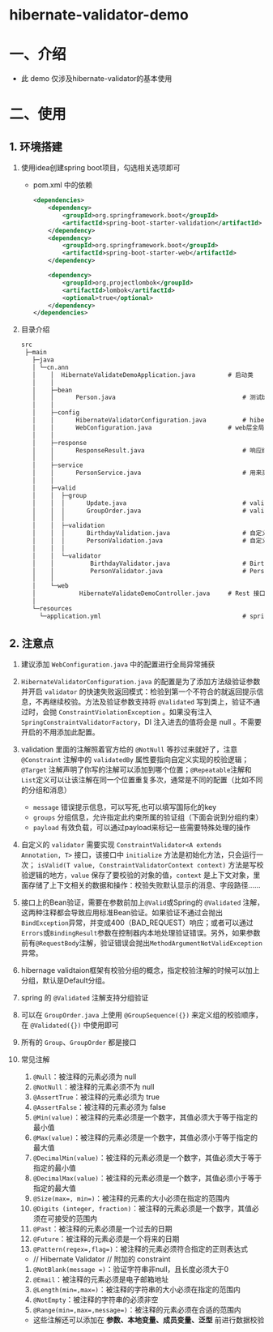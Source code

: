 # hibernate-validator-demo

# 一、介绍

* 此 demo 仅涉及hibernate-validator的基本使用

# 二、使用

## 1. 环境搭建

1. 使用idea创建spring boot项目，勾选相关选项即可

   * pom.xml 中的依赖

     ```xml
     <dependencies>
         <dependency>
             <groupId>org.springframework.boot</groupId>
             <artifactId>spring-boot-starter-validation</artifactId>
         </dependency>
         <dependency>
             <groupId>org.springframework.boot</groupId>
             <artifactId>spring-boot-starter-web</artifactId>
         </dependency>
     
         <dependency>
             <groupId>org.projectlombok</groupId>
             <artifactId>lombok</artifactId>
             <optional>true</optional>
         </dependency>
     </dependencies>
     ```

2. 目录介绍

   ```tex
   src
    ├─main
      ├─java
      │ └─cn.ann
      │    │  HibernateValidateDemoApplication.java			# 启动类
      │    │  
      │    ├─bean
      │    │      Person.java									# 测试bean
      │    │      
      │    ├─config
      │    │      HibernateValidatorConfiguration.java			# hibernate-validator配置
      │    │      WebConfiguration.java						# web层全局异常处理配置
      │    │      
      │    ├─response
      │    │      ResponseResult.java							# 响应结果封装
      │    │      
      │    ├─service
      │    │      PersonService.java							# 用来测试自动注入的bean
      │    │      
      │    ├─valid
      │    │  ├─group
      │    │  │      Update.java								# validator 组
      │    │  │      GroupOrder.java							# validator 组校验顺序
      │    │  │      
      │    │  ├─validation
      │    │  │      BirthdayValidation.java					# 自定义校验器
      │    │  │      PersonValidation.java						# 自定义校验器，使用@Resource自动注入spring-bean
      │    │  │      
      │    │  └─validator
      │    │          BirthdayValidator.java					# BirthdayValidation 的校验逻辑实现
      │    │          PersonValidator.java						# PersonValidation 的校验逻辑实现
      │    │          
      │    └─web
      │            HibernateValidateDemoController.java		# Rest 接口
      │                 
      └─resources
        └─application.yml										# spring boot配置文件
   ```

## 2. 注意点

1. 建议添加 `WebConfiguration.java` 中的配置进行全局异常捕获

2. `HibernateValidatorConfiguration.java` 的配置是为了添加方法级验证参数并开启 `validator` 的快速失败返回模式：检验到第一个不符合的就返回提示信息，不再继续校验。方法及验证参数支持将 `@Validated` 写到类上，验证不通过时，会抛 `ConstraintViolationException` 。如果没有注入 `SpringConstraintValidatorFactory`，DI 注入进去的值将会是 null 。不需要开启的不用添加此配置。

3. validation 里面的注解照着官方给的 `@NotNull` 等抄过来就好了，注意 `@Constraint` 注解中的 `validatedBy` 属性要指向自定义实现的校验逻辑；`@Target` 注解声明了你写的注解可以添加到哪个位置；`@Repeatable`注解和`List`定义可以让该注解在同一个位置重复多次，通常是不同的配置（比如不同的分组和消息）

   * `message` 错误提示信息，可以写死,也可以填写国际化的key
   * `groups` 分组信息，允许指定此约束所属的验证组（下面会说到分组约束）
   * `payload` 有效负载，可以通过payload来标记一些需要特殊处理的操作

4. 自定义的 `validator` 需要实现 `ConstraintValidator<A extends Annotation, T>` 接口，该接口中 `initialize` 方法是初始化方法，只会运行一次； `isValid(T value, ConstraintValidatorContext context)` 方法是写校验逻辑的地方，`value` 保存了要校验的对象的值，`context` 是上下文对象，里面存储了上下文相关的数据和操作：校验失败默认显示的消息、字段路径……

5. 接口上的Bean验证，需要在参数前加上`@Valid`或Spring的 `@Validated` 注解，这两种注释都会导致应用标准Bean验证。如果验证不通过会抛出`BindException`异常，并变成400（BAD_REQUEST）响应；或者可以通过`Errors`或`BindingResult`参数在控制器内本地处理验证错误。另外，如果参数前有`@RequestBody`注解，验证错误会抛出`MethodArgumentNotValidException`异常。

6. hibernage validtaion框架有校验分组的概念，指定校验注解的时候可以加上分组，默认是Default分组。

7. spring 的 `@Validated` 注解支持分组验证

8. 可以在 `GroupOrder.java` 上使用 `@GroupSequence({})` 来定义组的校验顺序，在 `@Validated({})` 中使用即可

9. 所有的 `Group`、`GroupOrder` 都是接口

10. 常见注解

    1. `@Null`：被注释的元素必须为 null
    2. `@NotNull`：被注释的元素必须不为 null 
    3. `@AssertTrue`：被注释的元素必须为 true 
    4. `@AssertFalse`：被注释的元素必须为 false
    5. `@Min(value)`：被注释的元素必须是一个数字，其值必须大于等于指定的最小值 
    6. `@Max(value)`：被注释的元素必须是一个数字，其值必须小于等于指定的最大值 
    7. `@DecimalMin(value)`：被注释的元素必须是一个数字，其值必须大于等于指定的最小值 
    8. `@DecimalMax(value)`：被注释的元素必须是一个数字，其值必须小于等于指定的最大值    
    9. `@Size(max=, min=)`：被注释的元素的大小必须在指定的范围内 
    10. `@Digits (integer, fraction)`：被注释的元素必须是一个数字，其值必须在可接受的范围内     
    11. `@Past`：被注释的元素必须是一个过去的日期     
    12. `@Future`：被注释的元素必须是一个将来的日期     
    13. `@Pattern(regex=,flag=)`：被注释的元素必须符合指定的正则表达式     

    * // Hibernate Validator 	// 附加的 constraint

    1. `@NotBlank(message =)`：验证字符串非null，且长度必须大于0     
    2. `@Email`：被注释的元素必须是电子邮箱地址     
    3. `@Length(min=,max=)`：被注释的字符串的大小必须在指定的范围内     
    4. `@NotEmpty`：被注释的字符串的必须非空     
    5. `@Range(min=,max=,message=)`：被注释的元素必须在合适的范围内

    * 这些注解还可以添加在 **参数、本地变量、成员变量、泛型** 前进行数据校验